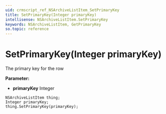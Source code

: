 ```yaml
---
uid: crmscript_ref_NSArchiveListItem_SetPrimaryKey
title: SetPrimaryKey(Integer primaryKey)
intellisense: NSArchiveListItem.SetPrimaryKey
keywords: NSArchiveListItem, GetPrimaryKey
so.topic: reference
---
```


# SetPrimaryKey(Integer primaryKey)

The  primary key for the row

**Parameter:** 
 - **primaryKey** Integer

```crmscript
NSArchiveListItem thing;
Integer primaryKey;
thing.SetPrimaryKey(primaryKey);
```

